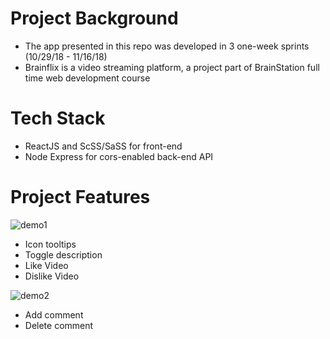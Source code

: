 # Project Background
- The app presented in this repo was developed in 3 one-week sprints (10/29/18 - 11/16/18)
- Brainflix is a video streaming platform, a project part of BrainStation full time web development course

# Tech Stack
- ReactJS and ScSS/SaSS for front-end
- Node Express for cors-enabled back-end API

# Project Features

![demo1](https://user-images.githubusercontent.com/41134618/52093644-f4d72b00-2589-11e9-841f-df68e6205a51.gif)

- Icon tooltips
- Toggle description
- Like Video
- Dislike Video

![demo2](https://user-images.githubusercontent.com/41134618/52093645-f4d72b00-2589-11e9-9130-31ca0c771099.gif)

- Add comment
- Delete comment
